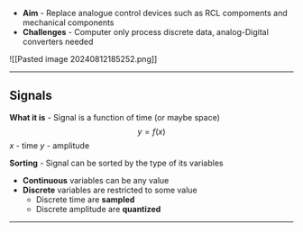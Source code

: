 + **Aim** - Replace analogue control devices such as RCL compoments and mechanical components
+ **Challenges** - Computer only process discrete data, analog-Digital converters needed

![[Pasted image 20240812185252.png]]


---
## Signals 

**What it is** - Signal is a function of time (or maybe space)
$$y=f(x)$$
$x$ - time
$y$ - amplitude


**Sorting** - Signal can be sorted by the type of its variables

+ **Continuous** variables can be any value
+ **Discrete** variables are restricted to some value
	+ Discrete time are **sampled**
	+ Discrete amplitude are **quantized**



---
##